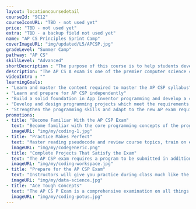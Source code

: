 ```yaml
---
layout: locationcoursedetail
courseId: "SC12"
courseIconURL: "TBD - not used yet"
price: "TBD - not used yet"
extra: "TBD - a backup field not used yet"
name: "AP CS Principles Sprint Camp"
coverImageURL: "img/updated/L5/APCSP.jpg"
gradeLevel: "Summer Camp"
pathway: "AP CS"
skillLevel: "Advanced"
shortDescription : "The purpose of this course is to help students develop the knowledge and programming skills needed to pass the AP CS P exam."
description: "The AP CS A exam is one of the premier computer science college-level exams administered by the College Board every year. The exam focuses on conceptual understandings of computer science and programming, such as how computers work and how programming logic extends into real software. Students enrolled in our sprint camp will learn all of the conceptual fundamentals that they need to ace the exam, but also gain assistance in another big portion -- the Create Task, which is a large piece of software that demonstrates a student's mastery of computer science principles."
videoIntro : ""
learningGoals:
- "Learn and master the content required to master the AP CSP syllabus"
- "Learn and prepare for AP CSP independently"
- "Build a solid foundation in App Inventor programming and develop a computational mindset"
- "Develop and design programming projects which meet the requirements of the AP CSP exam"
- "Strengthen the programming skills and adapt to the new AP exam requirements"
promotions:
- title: "Become Familiar With the AP CSP Exam"
  text: "Become familiar with the core programming concepts of the programming language and train logical thinking skills to develop a programming mindset."
  imageURL: "img/my/coding-1.jpg"
- title: "Practice Makes Perfect"
  text: "Master reading pseudocode and review course topics, train on exam exercises, and strengthen the basic programming skills needed for the exam. Instructors will work with you to address your weak points."
  imageURL: "img/my/codegeneric.png"
- title: "Complete Projects That Satisfy the Exam"
  text: "The AP CSP exam requires a program to be submitted in addition to taking the written exam. Our instructors will help you make your project that fits all the requirements."
  imageURL: "img/my/coding-workspace.jpg"
- title: "Prepare for the AP CSP Exam"
  text: "Instructors will give you practice during class much like the questions and content from the official AP CSP exam. Master classwork and you can master the exam."
  imageURL: "img/my/data-science.jpg"
- title: "Ace Tough Concepts"
  text: "The AP CS P Exam is a comprehensive examination on all things in Computer Science. In these classes, you will learn the ins and outs of the Computer Science field so you can be more prepared for the questions that they will throw at you during the exam!"
  imageURL: "img/my/coding-potus.jpg"
---
```

